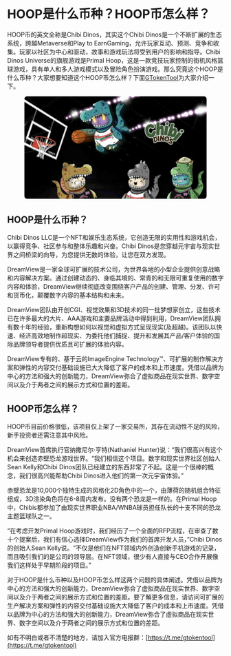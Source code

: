 # HOOP是什么币种？HOOP币怎么样？

HOOP币的英文全称是Chibi Dinos，其实这个Chibi Dinos是一个不断扩展的生态系统，跨越Metaverse和Play to EarnGaming，允许玩家互动、预测、竞争和收集。玩家以社区为中心和驱动，故事和游戏玩法将受到用户的影响和指导。Chibi Dinos Universe的旗舰游戏是Primal Hoop，这是一款竞技玩家控制的街机风格篮球游戏，具有单人和多人游戏模式以及冒险角色扮演游戏。那么究竟这个HOOP是什么币种？大家想要知道这个HOOP币怎么样？下面[GTokenTool](https://www.gtokentool.com)为大家介绍一下。

<figure><img src="../.gitbook/assets/20241218-113512.png" alt=""><figcaption></figcaption></figure>

## HOOP是什么币种？

Chibi Dinos LLC是一个NFT和娱乐生态系统，它创造无限的实用性和游戏机会，以赢得竞争、社区参与和整体乐趣和兴奋。Chibi Dinos是您穿越元宇宙与现实世界之间桥梁的向导，为您提供无数的体验，让您在双方发现。

DreamView是一家全球可扩展的技术公司，为世界各地的小型企业提供创意战略和内容解决方案。通过创建动态的、身临其境的、常青的和无限可重复使用的数字内容和体验，DreamView继续彻底改变围绕客户产品的创建、管理、分发、许可和货币化，颠覆数字内容的基本结构和未来。

DreamView团队由开创CGI、视觉效果和3D技术的同一批梦想家创立，这些技术已在许多最大的大片、AAA游戏和主要品牌活动中得到利用，DreamView团队拥有数十年的经验，重新构想如何以视觉和虚拟方式呈现现实(及超越)。该团队以快速、经济高效地制作超现实、为委托他们捕捉、提升和发展其产品/客户体验的国际品牌领导者提供优质且可扩展的体验内容。

DreamView专有的、基于云的ImageEngine Technology™、可扩展的制作解决方案和弹性的内容交付基础设施已大大降低了客户的成本和上市速度。凭借以品牌为中心的方法和强大的创新能力，DreamView弥合了虚拟商品在现实世界、数字空间以及介于两者之间的展示方式和位置的差距。

## HOOP币怎么样？

HOOP币目前价格很低，该项目仅上架了一家交易所，其存在流动性不足的风险，新手投资者还需注意其中风险。

DreamView首席执行官纳撒尼尔·亨特(Nathaniel Hunter)说：“我们很高兴有这个机会来创造赤壁恐龙游戏世界。“我们相信这个项目。数字和现实世界社区创始人Sean Kelly和Chibi Dinos团队已经建立的东西非常了不起。这是一个很棒的概念，我们很高兴能帮助Chibi Dinos进入他们的第一次元宇宙体验。”

赤壁恐龙是10,000个独特生成的风格化2D角色中的一个，由薄荷的随机组合特征组成，3D渲染角色将在6-8周内发布。没有两个恐龙是一样的。在Primal Hoop中，Chibis都参加了由现实世界职业NBA/WNBA球员担任队长的十支不同的恐龙主题篮球队之一。

“在考虑开发Primal Hoop游戏时，我们经历了一个全面的RFP流程，在审查了数十个提案后，我们有信心选择DreamView作为我们的首席开发人员，”Chibi Dinos的创始人Sean Kelly说。“不仅是他们在NFT领域内外创造创新手机游戏的记录，而且吸引我们的是公司的领导层。在NFT领域，很少有人直接与CEO合作开展像我们这样处于早期阶段的项目。”

对于HOOP是什么币种以及HOOP币怎么样这两个问题的具体阐述。凭借以品牌为中心的方法和强大的创新能力，DreamView弥合了虚拟商品在现实世界、数字空间以及介于两者之间的展示方式和位置的差距。要了解更多信息，请访问可扩展的生产解决方案和弹性的内容交付基础设施大大降低了客户的成本和上市速度。凭借以品牌为中心的方法和强大的创新能力，DreamView弥合了虚拟商品在现实世界、数字空间以及介于两者之间的展示方式和位置的差距。

如有不明白或者不清楚的地方，请加入官方电报群：[https://t.me/gtokentool](https://t.me/gtokentool)
